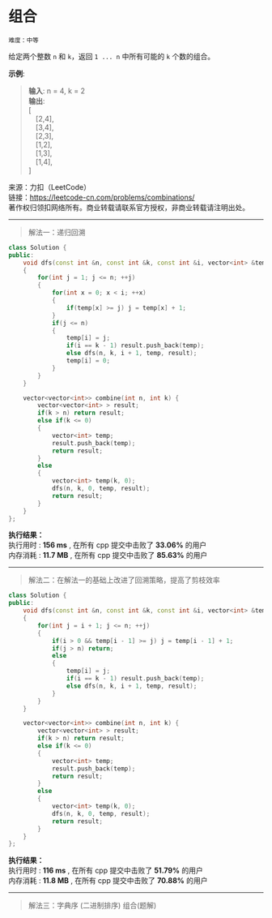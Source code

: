 # 组合 #  
`难度：中等` 

给定两个整数 `n` 和 `k`，返回 `1 ... n` 中所有可能的 `k` 个数的组合。 

**示例**:   
>**输入**: n = 4, k = 2  
>**输出**:   
>[  
>&emsp;[2,4],  
>&emsp;[3,4],  
>&emsp;[2,3],  
>&emsp;[1,2],  
>&emsp;[1,3],  
>&emsp;[1,4],  
>]  

来源：力扣（LeetCode）  
链接：https://leetcode-cn.com/problems/combinations/  
著作权归领扣网络所有。商业转载请联系官方授权，非商业转载请注明出处。  

---  
>解法一：递归回溯

```C++
class Solution {
public:
    void dfs(const int &n, const int &k, const int &i, vector<int> &temp, vector<vector<int> > &result)
    {
        for(int j = 1; j <= n; ++j)
        {
            for(int x = 0; x < i; ++x)
            {
                if(temp[x] >= j) j = temp[x] + 1;
            }
            if(j <= n)
            {
                temp[i] = j;
                if(i == k - 1) result.push_back(temp);
                else dfs(n, k, i + 1, temp, result);
                temp[i] = 0;
            }
        }
    }

    vector<vector<int>> combine(int n, int k) {
        vector<vector<int> > result;
        if(k > n) return result;
        else if(k <= 0)
        {
            vector<int> temp;
            result.push_back(temp);
            return result;
        }
        else
        {
            vector<int> temp(k, 0);
            dfs(n, k, 0, temp, result);
            return result;
        }
    }
};
```  

**执行结果：**  
执行用时 : **156 ms** , 在所有 cpp 提交中击败了 **33.06%** 的用户  
内存消耗 : **11.7 MB** , 在所有 cpp 提交中击败了 **85.63%** 的用户  

---  
>解法二：在解法一的基础上改进了回溯策略，提高了剪枝效率  

```C++
class Solution {
public:
    void dfs(const int &n, const int &k, const int &i, vector<int> &temp, vector<vector<int> > &result)
    {
        for(int j = i + 1; j <= n; ++j)
        {
            if(i > 0 && temp[i - 1] >= j) j = temp[i - 1] + 1;
            if(j > n) return;
            else
            {
                temp[i] = j;
                if(i == k - 1) result.push_back(temp);
                else dfs(n, k, i + 1, temp, result);
            }
        }
    }

    vector<vector<int>> combine(int n, int k) {
        vector<vector<int> > result;
        if(k > n) return result;
        else if(k <= 0)
        {
            vector<int> temp;
            result.push_back(temp);
            return result;
        }
        else
        {
            vector<int> temp(k, 0);
            dfs(n, k, 0, temp, result);
            return result;
        }
    }
};
```  

**执行结果：**  
执行用时 : **116 ms** , 在所有 cpp 提交中击败了 **51.79%** 的用户  
内存消耗 : **11.8 MB** , 在所有 cpp 提交中击败了 **70.88%** 的用户  

---  
>解法三：字典序 (二进制排序) 组合(题解)  

```C++

```